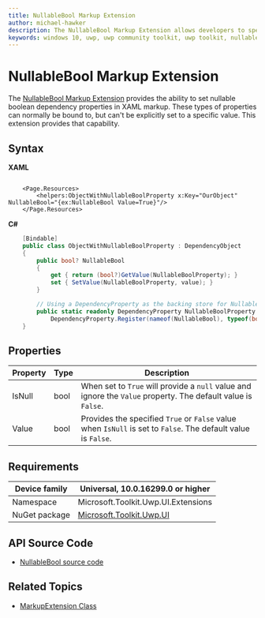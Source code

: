 ```yaml
---
title: NullableBool Markup Extension
author: michael-hawker
description: The NullableBool Markup Extension allows developers to specify default values in XAML for nullable bool dependency properties.
keywords: windows 10, uwp, uwp community toolkit, uwp toolkit, nullable bool, dependency property, markup extension, XAML, markup 
---
```


# NullableBool Markup Extension
The [NullableBool Markup Extension](https://docs.microsoft.com/dotnet/api/microsoft.toolkit.uwp.ui.extensions.nullablebool) provides the ability to set nullable boolean dependency properties in XAML markup.  These types of properties can normally be bound to, but can't be explicitly set to a specific value.  This extension provides that capability.

## Syntax

**XAML**

```xaml

    <Page.Resources>
        <helpers:ObjectWithNullableBoolProperty x:Key="OurObject" NullableBool="{ex:NullableBool Value=True}"/>
    </Page.Resources>
```

**C#**

```c#
    [Bindable]
    public class ObjectWithNullableBoolProperty : DependencyObject
    {
        public bool? NullableBool
        {
            get { return (bool?)GetValue(NullableBoolProperty); }
            set { SetValue(NullableBoolProperty, value); }
        }

        // Using a DependencyProperty as the backing store for NullableBool.  This enables animation, styling, binding, etc...
        public static readonly DependencyProperty NullableBoolProperty =
            DependencyProperty.Register(nameof(NullableBool), typeof(bool?), typeof(ObjectWithNullableBoolProperty), new PropertyMetadata(null));
    }
```

## Properties

| Property | Type | Description |
| -- | -- | -- |
| IsNull | bool | When set to `True` will provide a `null` value and ignore the `Value` property. The default value is `False`. |
| Value | bool | Provides the specified `True` or `False` value when `IsNull` is set to `False`. The default value is `False`. |

## Requirements

| Device family | Universal, 10.0.16299.0 or higher   |
| -- | -- |
| Namespace | Microsoft.Toolkit.Uwp.UI.Extensions |
| NuGet package | [Microsoft.Toolkit.Uwp.UI](https://www.nuget.org/packages/Microsoft.Toolkit.Uwp.UI/) |

## API Source Code

- [NullableBool source code](https://github.com/Microsoft/WindowsCommunityToolkit//blob/master/Microsoft.Toolkit.Uwp.UI/Extensions/Markup/NullableBool.cs)

## Related Topics

- [MarkupExtension Class](https://docs.microsoft.com/uwp/api/windows.ui.xaml.markup.markupextension)
